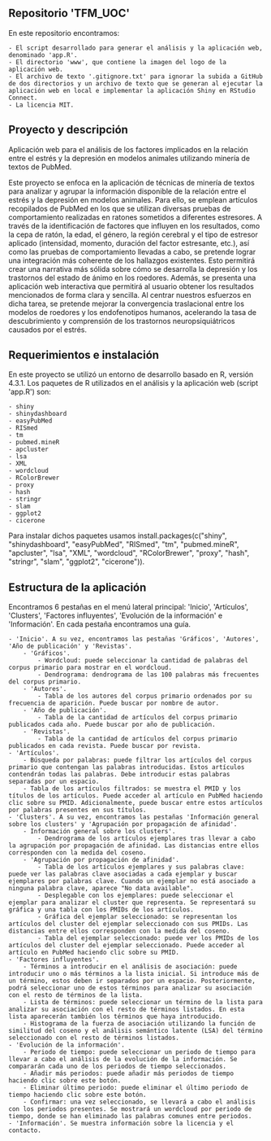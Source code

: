 ## Repositorio 'TFM_UOC'
En este repositorio encontramos:

	- El script desarrollado para generar el análisis y la aplicación web, denominado 'app.R'. 
	- El directorio 'www', que contiene la imagen del logo de la aplicación web.
	- El archivo de texto '.gitignore.txt' para ignorar la subida a GitHub de dos directorios y un archivo de texto que se generan al ejecutar la 	aplicación web en local e implementar la aplicación Shiny en RStudio Connect. 
	- La licencia MIT. 

## Proyecto y descripción

Aplicación web para el análisis de los factores implicados en la relación entre el estrés y la depresión en modelos animales utilizando minería de textos de PubMed.

Este proyecto se enfoca en la aplicación de técnicas de minería de textos para analizar y agrupar la información disponible de la relación entre el estrés y la depresión en modelos animales. Para ello, se emplean artículos recopilados de PubMed en los que se utilizan diversas pruebas de comportamiento realizadas en ratones sometidos a diferentes estresores. A través de la identificación de factores que influyen en los resultados, como la cepa de ratón, la edad, el género, la región cerebral y el tipo de estresor aplicado (intensidad, momento, duración del factor estresante, etc.), así como las pruebas de comportamiento llevadas a cabo, se pretende lograr una integración más coherente de los hallazgos existentes. Esto permitirá crear una narrativa más sólida sobre cómo se desarrolla la depresión y los trastornos del estado de ánimo en los roedores. Además, se presenta una aplicación web interactiva que permitirá al usuario obtener los resultados mencionados de forma clara y sencilla. Al centrar nuestros esfuerzos en dicha tarea, se pretende mejorar la convergencia traslacional entre los modelos de roedores y los endofenotipos humanos, acelerando la tasa de descubrimiento y comprensión de los trastornos neuropsiquiátricos causados por el estrés.

## Requerimientos e instalación

En este proyecto se utilizó un entorno de desarrollo basado en R, versión 4.3.1. Los paquetes de R utilizados en el análisis y la aplicación web (script 'app.R') son:

	- shiny
	- shinydashboard
	- easyPubMed
	- RISmed
	- tm
	- pubmed.mineR
	- apcluster
	- lsa
	- XML
	- wordcloud
	- RColorBrewer
	- proxy
	- hash
	- stringr
	- slam
	- ggplot2
	- cicerone

Para instalar dichos paquetes usamos install.packages(c("shiny", "shinydashboard", "easyPubMed", "RISmed", "tm", "pubmed.mineR", "apcluster", "lsa", "XML", "wordcloud", "RColorBrewer", "proxy", "hash", "stringr", "slam", "ggplot2", "cicerone")).

## Estructura de la aplicación

Encontramos 6 pestañas en el menú lateral principal: 'Inicio', 'Artículos', 'Clusters', 'Factores influyentes', 'Evolución de la información' e 'Información'. En cada pestaña encontramos una guía.

	- 'Inicio'. A su vez, encontramos las pestañas 'Gráficos', 'Autores', 	'Año de publicación' y 'Revistas'. 
		- 'Gráficos'. 
			- Wordcloud: puede seleccionar la cantidad de palabras del corpus primario para mostrar en el wordcloud. 
			- Dendrograma: dendrograma de las 100 palabras más frecuentes del corpus primario. 
		- 'Autores'. 
			- Tabla de los autores del corpus primario ordenados por su frecuencia de aparición. Puede buscar por nombre de autor. 
		- 'Año de publicación'.
			- Tabla de la cantidad de artículos del corpus primario publicados cada año. Puede buscar por año de publicación. 
		- 'Revistas'.
			- Tabla de la cantidad de artículos del corpus primario publicados en cada revista. Puede buscar por revista. 
	- 'Artículos'.
		- Búsqueda por palabras: puede filtrar los artículos del corpus primario que contengan las palabras introducidas. Estos artículos contendrán todas las palabras. Debe introducir estas palabras separadas por un espacio. 
		- Tabla de los artículos filtrados: se muestra el PMID y los títulos de los artículos. Puede acceder al artículo en PubMed haciendo clic sobre su PMID. Adicionalmente, puede buscar entre estos artículos por palabras presentes en sus títulos. 
	- 'Clusters'. A su vez, encontramos las pestañas 'Información general sobre los clusters' y 'Agrupación por propagación de afinidad'.
		- Información general sobre los clusters'.
			- Dendrograma de los artículos ejemplares tras llevar a cabo la agrupación por propagación de afinidad. Las distancias entre ellos corresponden con la medida del coseno. 
		- 'Agrupación por propagación de afinidad'.
			- Tabla de los artículos ejemplares y sus palabras clave: puede ver las palabras clave asociadas a cada ejemplar y buscar ejemplares por palabras clave. Cuando un ejemplar no está asociado a ninguna palabra clave, aparece "No data available". 
			- Desplegable con los ejemplares: puede seleccionar el ejemplar para analizar el cluster que representa. Se representará su gráfica y una tabla con los PMIDs de los artículos. 
			- Gráfica del ejemplar seleccionado: se representan los artículos del cluster del ejemplar seleccionado con sus PMIDs. Las distancias entre ellos corresponden con la medida del coseno. 
			- Tabla del ejemplar seleccionado: puede ver los PMIDs de los artículos del cluster del ejemplar seleccionado. Puede acceder al artículo en PubMed haciendo clic sobre su PMID.
	- 'Factores influyentes'.
		- Términos a introducir en el análisis de asociación: puede introducir uno o más términos a la lista inicial. Si introduce más de un término, estos deben ir separados por un espacio. Posteriormente, podrá seleccionar uno de estos términos para analizar su asociación con el resto de términos de la lista.
		- Lista de términos: puede seleccionar un término de la lista para analizar su asociación con el resto de términos listados. En esta lista aparecerán también los términos que haya introducido.
		- Histograma de la fuerza de asociación utilizando la función de similitud del coseno y el análisis semántico latente (LSA) del término seleccionado con el resto de términos listados.
	- 'Evolución de la información'.
		- Periodo de tiempo: puede seleccionar un periodo de tiempo para llevar a cabo el análisis de la evolución de la información. Se compararán cada uno de los periodos de tiempo seleccionados.
		- Añadir más periodos: puede añadir más periodos de tiempo haciendo clic sobre este botón.
		- Eliminar último periodo: puede eliminar el último periodo de tiempo haciendo clic sobre este botón.
		- Confirmar: una vez seleccionado, se llevará a cabo el análisis con los periodos presentes. Se mostrará un wordcloud por periodo de tiempo, donde se han eliminado las palabras comunes entre periodos.
	- 'Información'. Se muestra información sobre la licencia y el 	contacto. 
